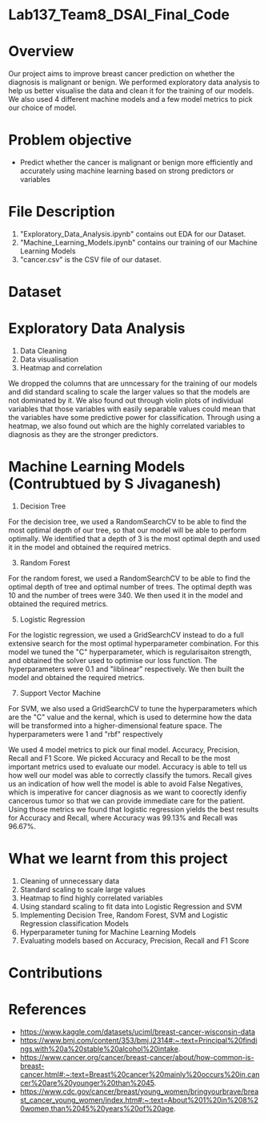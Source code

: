 # Lab137_Team8_DSAI_Final_Code
# Overview
Our project aims to improve breast cancer prediction on whether the diagnosis is malignant or benign. We performed exploratory data analysis to help us better visualise the data and clean it for the training of our models. We also used 4 different machine models and a few model metrics to pick our choice of model.

# Problem objective
* Predict whether the cancer is malignant or benign more efficiently and accurately using machine learning based on strong predictors or variables

# File Description

1. "Exploratory_Data_Analysis.ipynb" contains out EDA for our Dataset.
2. "Machine_Learning_Models.ipynb" contains our training of our Machine Learning Models
3. "cancer.csv" is the CSV file of our dataset.

# Dataset


# Exploratory Data Analysis
1. Data Cleaning
2. Data visualisation
3. Heatmap and correlation

We dropped the columns that are unncessary for the training of our models and did standard scaling to scale the larger values so that the models are not dominated by it. We also found out through violin plots of individual variables that those variables with easily separable values could mean that the variables have some predictive power for classification. Through using a heatmap, we also found out which are the highly correlated variables to diagnosis as they are the stronger predictors.

# Machine Learning Models (Contrubtued by S Jivaganesh)
1. Decision Tree

For the decision tree, we used a RandomSearchCV to be able to find the most optimal depth of our tree, so that our model will be able to perform optimally.
We identified that a depth of 3 is the most optimal depth and used it in the model and obtained the required metrics.

3. Random Forest

For the random forest, we used a RandomSearchCV to be able to find the optimal depth of tree and optimal number of trees. The optimal depth was 10 and the number of trees were 340. We then used it in the model and obtained the required metrics.

5. Logistic Regression

For the logistic regression, we used a GridSearchCV instead to do a full extensive search for the most optimal hyperparameter combination. For this model we tuned the "C" hyperparameter, which is regularisaiton strength, and obtained the solver used to optimise our loss function. The hyperparameters were 0.1 and "liblinear" respectively. We then built the model and obtained the required metrics.

7. Support Vector Machine

For SVM, we also used a GridSearchCV to tune the hyperparameters which are the "C" value and the kernal, which is used to determine how the data will be transformed into a higher-dimensional feature space. The hyperparameters were 1 and "rbf" respectively


We used 4 model metrics to pick our final model. Accuracy, Precision, Recall and F1 Score. We picked Accuracy and Recall to be the most important metrics used to evaluate our model. Accuracy is able to tell us how well our model was able to correctly classify the tumors. Recall gives us an indication of how well the model is able to avoid False Negatives, which is imperative for cancer diagnosis as we want to coorectly idenfiy cancerous tumor so that we can provide immediate care for the patient. Using those metrics we found that logistic regression yields the best results for Accuracy and Recall, where Accuracy was 99.13% and Recall was 96.67%.

# What we learnt from this project
1. Cleaning of unnecessary data
2. Standard scaling to scale large values
3. Heatmap to find highly correlated variables
4. Using standard scaling to fit data into Logistic Regression and SVM
5. Implementing Decision Tree, Random Forest, SVM and Logistic Regression classification Models
6. Hyperparameter tuning for Machine Learning Models
7. Evaluating models based on Accuracy, Precision, Recall and F1 Score


# Contributions


# References
* https://www.kaggle.com/datasets/uciml/breast-cancer-wisconsin-data
* https://www.bmj.com/content/353/bmj.i2314#:~:text=Principal%20findings,with%20a%20stable%20alcohol%20intake. 
* https://www.cancer.org/cancer/breast-cancer/about/how-common-is-breast-cancer.html#:~:text=Breast%20cancer%20mainly%20occurs%20in,cancer%20are%20younger%20than%2045. 
* https://www.cdc.gov/cancer/breast/young_women/bringyourbrave/breast_cancer_young_women/index.htm#:~:text=About%201%20in%208%20women,than%2045%20years%20of%20age.




